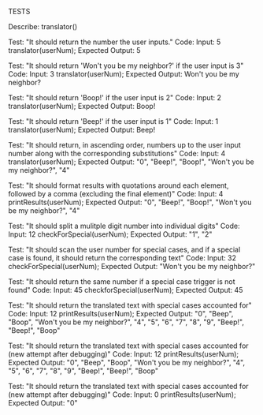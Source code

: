 TESTS

Describe: translator()

Test: "It should return the number the user inputs."
Code:
Input: 5
translator(userNum);
Expected Output: 5

Test: "It should return 'Won't you be my neighbor?' if the user input is 3"
Code:
Input: 3
translator(userNum);
Expected Output: Won't you be my neighbor?

Test: "It should return 'Boop!' if the user input is 2"
Code:
Input: 2
translator(userNum);
Expected Output: Boop!

Test: "It should return 'Beep!' if the user input is 1"
Code:
Input: 1
translator(userNum);
Expected Output: Beep!

Test: "It should return, in ascending order, numbers up to the user input number along with the corresponding substitutions"
Code:
Input: 4
translator(userNum);
Expected Output: "0", "Beep!", "Boop!", "Won't you be my neighbor?", "4"

Test: "It should format results with quotations around each element, followed by a comma (excluding the final element)"
Code:
Input: 4
printResults(userNum);
Expected Output: "0", "Beep!", "Boop!", "Won't you be my neighbor?", "4"

Test: "It should split a mulitple digit number into individual digits"
Code:
Input: 12
checkForSpecial(userNum);
Expected Output: "1", "2"

Test: "It should scan the user number for special cases, and if a special case is found, it should return the corresponding text"
Code:
Input: 32
checkForSpecial(userNum);
Expected Output: "Won't you be my neighbor?"

Test: "It should return the same number if a special case trigger is not found"
Code:
Input: 45
checkforSpecial(userNum);
Expected Output: 45

Test: "It should return the translated text with special cases accounted for"
Code:
Input: 12
printResults(userNum);
Expected Output: "0", "Beep", "Boop", "Won't you be my neighbor?", "4", "5", "6", "7", "8", "9", "Beep!", "Beep!", "Boop" 

Test: "It should return the translated text with special cases accounted for (new attempt after debugging)"
Code:
Input: 12
printResults(userNum);
Expected Output: "0", "Beep", "Boop", "Won't you be my neighbor?", "4", "5", "6", "7", "8", "9", "Beep!", "Beep!", "Boop"

Test: "It should return the translated text with special cases accounted for (new attempt after debugging)"
Code:
Input: 0
printResults(userNum);
Expected Output: "0"